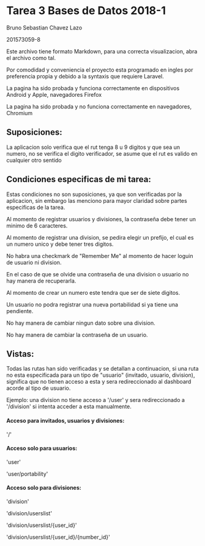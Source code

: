 # Tarea 3 Bases de Datos 2018-1

Bruno Sebastian Chavez Lazo

201573059-8

Este archivo tiene formato Markdown, 
para una correcta visualizacion, 
abra el archivo como tal.

Por comodidad y conveniencia el proyecto esta 
programado en ingles por preferencia propia y 
debido a la syntaxis que requiere Laravel.

La pagina ha sido probada y funciona correctamente 
en dispositivos Android y Apple, navegadores Firefox

La pagina ha sido probada y no funciona correctamente 
en navegadores, Chromium

## Suposiciones:

La aplicacion solo verifica que el rut tenga 8 u 9 digitos 
y que sea un numero, no se verifica el digito verificador,
se asume que el rut es valido en cualquier otro sentido

## Condiciones especificas de mi tarea:
Estas condiciones no son suposiciones, 
ya que son verificadas por la aplicacion, 
sin embargo las menciono para mayor claridad
sobre partes especificas de la tarea.

Al momento de registrar usuarios y divisiones,
la contraseña debe tener un minimo de 6 caracteres.

Al momento de registrar una division, 
se pedira elegir un prefijo, 
el cual es un numero unico y debe tener tres digitos.

No habra una checkmark de "Remember Me" 
al momento de hacer loguin de usuario ni division.

En el caso de que se olvide una contraseña 
de una division o usuario no hay manera de recuperarla.

Al momento de crear un numero este 
tendra que ser de siete digitos.

Un usuario no podra registrar una nueva 
portabilidad si ya tiene una pendiente.

No hay manera de cambiar ningun dato sobre una division.

No hay manera de cambiar la contraseña de un usuario.

## Vistas:
Todas las rutas han sido verificadas y se detallan 
a continuacion, si una ruta no esta especificada 
para un tipo de "usuario" (invitado, usuario, division), 
significa que no tienen acceso 
a esta y sera redireccionado 
al dashboard acorde al tipo de usuario.

Ejemplo: una division no tiene acceso a '/user'
y sera redireccionado a '/division' 
si intenta acceder a esta manualmente.

#### Acceso para invitados, usuarios y divisiones:

'/'

#### Acceso solo para usuarios:

'user'

'user/portability'

#### Acceso solo para divisiones:

'division'

'division/userslist'

'division/userslist/{user_id}'

'division/userslist/{user_id}/{number_id}'
